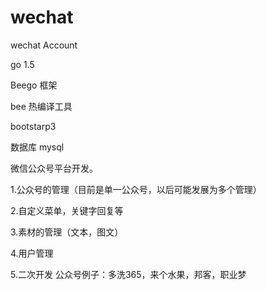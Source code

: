 # wechat
wechat Account 

go 1.5

Beego 框架

bee 热编译工具

bootstarp3

数据库 mysql 

微信公众号平台开发。

1.公众号的管理（目前是单一公众号，以后可能发展为多个管理）

2.自定义菜单，关键字回复等

3.素材的管理（文本，图文）

4.用户管理

5.二次开发
  公众号例子：多洗365，来个水果，邦客，职业梦
